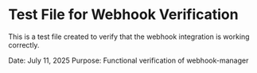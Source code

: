 # Test File for Webhook Verification

This is a test file created to verify that the webhook integration is working correctly.

Date: July 11, 2025
Purpose: Functional verification of webhook-manager
